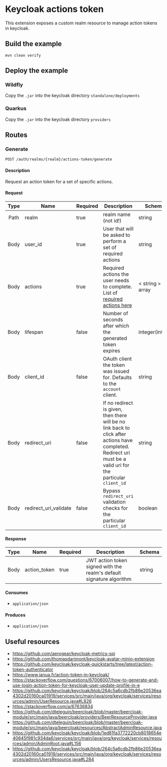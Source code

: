 # Keycloak actions token

This extension exposes a custom realm resource to manage action tokens in keycloak.

## Build the example
```
mvn clean verify
```

## Deploy the example
### Wildfly
Copy the `.jar` into the keycloak directory `standalone/deployments`
### Quarkus
Copy the `.jar` into the keycloak directory `providers`

## Routes

### Generate
```
POST /auth/realms/{realm}/actions-token/generate
```

#### Description
Request an action token for a set of specific actions.

#### Request
| Type | Name | Required | Description | Schema |
| :----: | --- | --- | --- | --- |
| Path | realm | true | realm name (not id!) | string |
| Body | user_id | true | User that will be asked to perform a set of required actions | string |
| Body | actions | true | Required actions the user needs to complete. List of [required actions here](https://www.keycloak.org/docs-api/16.0/javadocs/org/keycloak/models/UserModel.RequiredAction.html) | < string > array |
| Body | lifespan | false | Number of seconds after which the generated token expires | integer(int32) |
| Body | client_id | false | OAuth client the token was issued for. Defaults to the `account` client. | string |
| Body | redirect_uri | false | If no redirect is given, then there will be no link back to click after actions have completed. Redirect uri must be a valid uri for the particular `client_id` | string |
| Body | redirect_uri_validate | false | Bypass `redirect_uri` validation checks for the particular `client_id` | boolean |
#### Response
| Type | Name | Required | Description | Schema |
| :----: | --- | --- | --- | --- |
| Body | action_token | true | JWT action token signed with the realm's default signature algorithm | string |
#### Consumes
- `application/json`
#### Produces
- `application/json`

## Useful resources
- https://github.com/aerogear/keycloak-metrics-spi
- https://github.com/thomasdarimont/keycloak-avatar-minio-extension
- https://github.com/keycloak/keycloak-quickstarts/tree/latest/action-token-authenticator
- https://www.janua.fr/action-token-in-keycloak/
- https://stackoverflow.com/questions/67006007/how-to-generate-and-use-login-action-token-for-keycloak-user-update-profile-in-e
- https://github.com/keycloak/keycloak/blob/264c5a6cdb2fb86e20536ea4302d20160ca01919/services/src/main/java/org/keycloak/services/resources/admin/UserResource.java#L826
- https://stackoverflow.com/a/67636834
- https://github.com/dteleguin/beercloak/blob/master/beercloak-module/src/main/java/beercloak/providers/BeerResourceProvider.java
- https://github.com/dteleguin/beercloak/blob/master/beercloak-module/src/main/java/beercloak/resources/AbstractAdminResource.java
- https://github.com/keycloak/keycloak/blob/1ed81fa3772220cb8018654e40645f981c934da6/services/src/main/java/org/keycloak/services/resources/admin/AdminRoot.java#L156
- https://github.com/keycloak/keycloak/blob/264c5a6cdb2fb86e20536ea4302d20160ca01919/services/src/main/java/org/keycloak/services/resources/admin/UsersResource.java#L284

